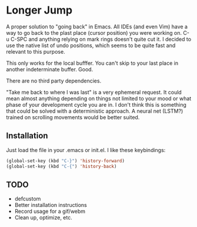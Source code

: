 # Longer Jump

A proper solution to "going back" in Emacs. All IDEs (and even Vim)
have a way to go back to the plast place (cursor position) you were
working on. C-u C-SPC and anything relying on mark rings doesn't quite
cut it. I decided to use the native list of undo positions, which
seems to be quite fast and relevant to this purpose.

This only works for the local bufffer. You can't skip to your last
place in another indeterminate buffer. Good.

There are no third party dependencies.

"Take me back to where I was last" is a very ephemeral request. It
could mean almost anything depending on things not limited to your
mood or what phase of your development cycle you are in. I don't think
this is something that could be solved with a deterministic
approach. A neural net (LSTM?) trained on scrolling movements would be
better suited.

## Installation
Just load the file in your .emacs or init.el. I like these keybindings:

```lisp
(global-set-key (kbd "C-}") 'history-forward)
(global-set-key (kbd "C-{") 'history-back)
```

## TODO
* defcustom
* Better installation instructions
* Record usage for a gif/webm
* Clean up, optimize, etc.
